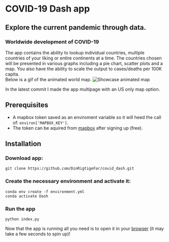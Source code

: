 # COVID-19 Dash app
## Explore the current pandemic through data.

### Worldwide development of COVID-19
The app contains the ability to lookup individual countries, multiple countries of your liking or entire continents at a time. The countries chosen will be presented in various graphs including a pie chart, scatter plots and a map. You also have the ability to scale the output to cases/deaths per 100K capita.<br>
Below is a gif of the animated world map.
![Showcase animated map](demo/demo.gif)

In the latest commit I made the app multipage with an US only map option.

## Prerequisites
* A mapbox token saved as an enviroment variable so it will heed the call of: `environ['MAPBOX_KEY']`.
* The token can be aquired from [mapbox](https://www.mapbox.com) after signing up (free).

## Installation
### Download app:
````
git clone https://github.com/DinRigtigeFar/covid_dash.git
````
### Create the necessary environment and activate it:
````
conda env create -f environment.yml
conda activate Dash
````
### Run the app
````
python index.py
````
Now that the app is running all you need is to open it in your [browser](http://127.0.0.1:8050/) (it may take a few seconds to spin up)!